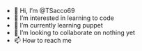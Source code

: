 - 👋 Hi, I’m @TSacco69
- 👀 I’m interested in learning to code
- 🌱 I’m currently learning puppet
- 💞️ I’m looking to collaborate on nothing yet
- 📫 How to reach me 

<!---
TSacco69/TSacco69 is a ✨ special ✨ repository because its `README.md` (this file) appears on your GitHub profile.
You can click the Preview link to take a look at your changes.
--->
